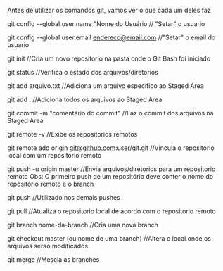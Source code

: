 Antes de utilizar os comandos git, vamos ver o que cada um deles faz



git config --global user.name "Nome do Usuário
  // "Setar" o usuario

git config --global user.email	endereco@email.com
  //"Setar" o email do usuario

git init
  //Cria um novo repositorio na pasta onde o Git Bash foi iniciado

git status
  //Verifica o estado dos arquivos/diretorios

git add	arqu⁭ivo.txt
  //Adiciona um arquivo especifico ao Staged Area

git add .
  //Adiciona todos os arquivos ao Staged Area

git commit -m "comentário do commit"
  //Faz o commit dos arquivos na Staged Area

git remote -v
  //Exibe os repositorios remotos

git remote add origin git@github.com:user/git.git
  //Vincula o repositório local com um repositorio remoto

git push -u origin master
  //Envia arquivos/diretorios para um repositorio remoto
Obs: O primeiro push de um repositório deve conter o nome
do repositório remoto e o branch

git push
  //Utilizado nos demais pushes

git pull
  //Atualiza o repositorio local de acordo com o repositorio remoto

git branch nome-da-branch 
  //Cria uma nova branch

git checkout master (ou nome de uma branch)
  //Altera o local onde os arquivos serao modificados

git merge
//Mescla as branches
